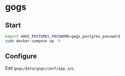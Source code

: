 # gogs

## Start

```sh
export GOGS_POSTGRES_PASSWORD=gogs_postgres_password
sudo docker-compose up -d
```

## Configure

Edit `gogs/data/gogs/conf/app.ini`.